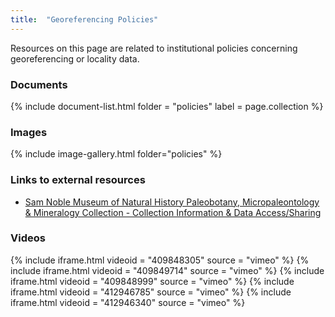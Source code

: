 ```yaml
---
title:  "Georeferencing Policies"
---
```


Resources on this page are related to institutional policies concerning georeferencing or locality data.

### Documents

{% include document-list.html folder = "policies" label = page.collection %}

### Images

{% include image-gallery.html folder="policies" %}

### Links to external resources

- [Sam Noble Museum of Natural History Paleobotany, Micropaleontology & Mineralogy Collection - Collection Information & Data Access/Sharing](https://samnoblemuseum.ou.edu/collections-and-research/paleobotany/paleobotany-policies-and-procedures/#SNOMNH-Pbot-DataRelated)

### Videos

{% include iframe.html videoid = "409848305" source = "vimeo" %}
{% include iframe.html videoid = "409849714" source = "vimeo" %}
{% include iframe.html videoid = "409848999" source = "vimeo" %}
{% include iframe.html videoid = "412946785" source = "vimeo" %}
{% include iframe.html videoid = "412946340" source = "vimeo" %}
